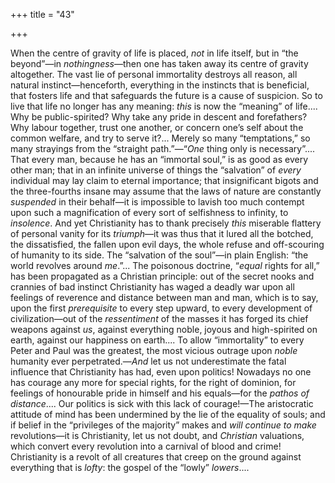 +++
title = "43"

+++

When the centre of gravity of life is placed, *not* in life itself, but in “the beyond”—in *nothingness*—then one has taken away its centre of gravity altogether. The vast lie of personal immortality destroys all reason, all natural instinct—henceforth, everything in the instincts that is beneficial, that fosters life and that safeguards the future is a cause of suspicion. So to live that life no longer has any meaning: *this* is now the “meaning” of life.... Why be public-spirited? Why take any pride in descent and forefathers? Why labour together, trust one another, or concern one’s self about the common welfare, and try to serve it?... Merely so many “temptations,” so many strayings from the “straight path.”—“*One* thing only is necessary”.... That every man, because he has an “immortal soul,” is as good as every other man; that in an infinite universe of things the “salvation” of *every* individual may lay claim to eternal importance; that insignificant bigots and the three-fourths insane may assume that the laws of nature are constantly *suspended* in their behalf—it is impossible to lavish too much contempt upon such a magnification of every sort of selfishness to infinity, to *insolence*. And yet Christianity has to thank precisely *this* miserable flattery of personal vanity for its *triumph*—it was thus that it lured all the botched, the dissatisfied, the fallen upon evil days, the whole refuse and off-scouring of humanity to its side. The “salvation of the soul”—in plain English: “the world revolves around *me*.”... The poisonous doctrine, “*equal* rights for all,” has been propagated as a Christian principle: out of the secret nooks and crannies of bad instinct Christianity has waged a deadly war upon all feelings of reverence and distance between man and man, which is to say, upon the first *prerequisite* to every step upward, to every development of civilization—out of the *ressentiment* of the masses it has forged its chief weapons against *us*, against everything noble, joyous and high-spirited on earth, against our happiness on earth.... To allow “immortality” to every Peter and Paul was the greatest, the most vicious outrage upon *noble* humanity ever perpetrated.—*And* let us not underestimate the fatal influence that Christianity has had, even upon politics\! Nowadays no one has courage any more for special rights, for the right of dominion, for feelings of honourable pride in himself and his equals—for the *pathos of distance*.... Our politics is sick with this lack of courage\!—The aristocratic attitude of mind has been undermined by the lie of the equality of souls; and if belief in the “privileges of the majority” makes and *will continue to make* revolutions—it is Christianity, let us not doubt, and *Christian* valuations, which convert every revolution into a carnival of blood and crime\! Christianity is a revolt of all creatures that creep on the ground against everything that is *lofty*: the gospel of the “lowly” *lowers*....

